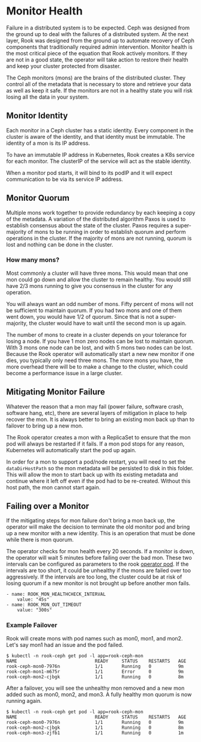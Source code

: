 # Monitor Health

Failure in a distributed system is to be expected. Ceph was designed from the ground up to deal with the failures of a distributed system.
At the next layer, Rook was designed from the ground up to automate recovery of Ceph components that traditionally required admin intervention.
Monitor health is the most critical piece of the equation that Rook actively monitors. If they are not in a good state,
the operator will take action to restore their health and keep your cluster protected from disaster.

The Ceph monitors (mons) are the brains of the distributed cluster. They control all of the metadata that is necessary
to store and retrieve your data as well as keep it safe. If the monitors are not in a healthy state you will risk losing all the data in your system.

## Monitor Identity
Each monitor in a Ceph cluster has a static identity. Every component in the cluster is aware of the identity, and that identity
must be immutable. The identity of a mon is its IP address.

To have an immutable IP address in Kubernetes, Rook creates a K8s service for each monitor. The clusterIP of the service will act as the stable identity.

When a monitor pod starts, it will bind to its podIP and it will expect communication to be via its service IP address.

## Monitor Quorum
Multiple mons work together to provide redundancy by each keeping a copy of the metadata. A variation of the distributed algorithm Paxos
is used to establish consensus about the state of the cluster. Paxos requires a super-majority of mons to be running in order to establish
quorum and perform operations in the cluster. If the majority of mons are not running, quorum is lost and nothing can be done in the cluster.

### How many mons?
Most commonly a cluster will have three mons. This would mean that one mon could go down and allow the cluster to remain healthy.
You would still have 2/3 mons running to give you consensus in the cluster for any operation.

You will always want an odd number of mons. Fifty percent of mons will not be sufficient to maintain quorum. If you had two mons and one
of them went down, you would have 1/2 of quorum. Since that is not a super-majority, the cluster would have to wait until the second mon is up again.

The number of mons to create in a cluster depends on your tolerance for losing a node. If you have 1 mon zero nodes can be lost
to maintain quorum. With 3 mons one node can be lost, and with 5 mons two nodes can be lost. Because the Rook operator will automatically
start a new new monitor if one dies, you typically only need three mons. The more mons you have, the more overhead there will be to make
a change to the cluster, which could become a performance issue in a large cluster.

## Mitigating Monitor Failure
Whatever the reason that a mon may fail (power failure, software crash, software hang, etc), there are several layers of mitigation in place
to help recover the mon. It is always better to bring an existing mon back up than to failover to bring up a new mon.

The Rook operator creates a mon with a ReplicaSet to ensure that the mon pod will always be restarted if it fails. If a mon pod stops
for any reason, Kubernetes will automatically start the pod up again.

In order for a mon to support a pod/node restart, you will need to set the `dataDirHostPath` so the mon metadata will be persisted to disk
in this folder. This will allow the mon to start back up with its existing metadata and continue where it left off even if the pod had
to be re-created. Without this host path, the mon cannot start again.

## Failing over a Monitor
If the mitigating steps for mon failure don't bring a mon back up, the operator will make the decision to terminate the old monitor pod
and bring up a new monitor with a new identity. This is an operation that must be done while there is mon quorum.

The operator checks for mon health every 20 seconds. If a monitor is down, the operator will wait 5 minutes before failing over the bad mon.
These two intervals can be configured as parameters to the rook [operator pod](/cluster/examples/kubernetes/ceph/operator.yaml). If the intervals are too short, it could be unhealthy if the mons are failed over too aggressively. If the intervals are too long, the cluster could be at risk of losing quorum if a new monitor is not brought up before another mon fails.
```
- name: ROOK_MON_HEALTHCHECK_INTERVAL
    value: "45s"
- name: ROOK_MON_OUT_TIMEOUT
    value: "300s"
```

### Example Failover
Rook will create mons with pod names such as mon0, mon1, and mon2. Let's say mon1 had an issue and the pod failed.
```
$ kubectl -n rook-ceph get pod -l app=rook-ceph-mon
NAME                             READY     STATUS    RESTARTS   AGE
rook-ceph-mon0-7976n             1/1       Running   0          9m
rook-ceph-mon1-m675r             1/1       Error     0          9m
rook-ceph-mon2-cjbgk             1/1       Running   0          8m
```

After a failover, you will see the unhealthy mon removed and a new mon added such as mon0, mon2, and mon3. A fully healthy mon quorum is now running again.
```
$ kubectl -n rook-ceph get pod -l app=rook-ceph-mon
NAME                             READY     STATUS    RESTARTS   AGE
rook-ceph-mon0-7976n             1/1       Running   0          9m
rook-ceph-mon2-cjbgk             1/1       Running   0          8m
rook-ceph-mon3-zjfb1             1/1       Running   0          1m
```
